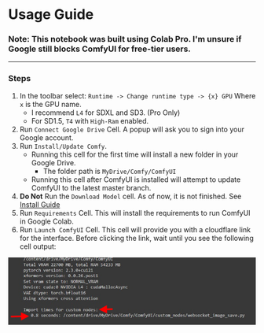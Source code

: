 Usage Guide
===

### Note: This notebook was built using Colab Pro. I'm unsure if Google still blocks ComfyUI for free-tier users.

---

### Steps
1. In the toolbar select: `Runtime -> Change runtime type -> {x} GPU` Where `x` is the GPU name.
    * I recommend `L4` for SDXL and SD3. (Pro Only)
    * For SD1.5, `T4` with `High-Ram` enabled.
2. Run `Connect Google Drive` Cell. A popup will ask you to sign into your Google account.
3. Run `Install/Update Comfy`.
    * Running this cell for the first time will install a new folder in your Google Drive.
        * The folder path is `MyDrive/Comfy/ComfyUI`
    * Running this cell after ComfyUI is installed will attempt to update ComfyUI to the latest master branch.
4. **Do Not** Run the `Download Model` cell. As of now, it is not finished. See [Install Guide](docs/install_models_sd3.md)
5. Run `Requirements` Cell. This will install the requirements to run ComfyUI in Google Colab.
6. Run `Launch ComfyUI` Cell. This cell will provide you with a cloudflare link for the interface. Before clicking the link, wait until you see the following cell output:

![Comfy-Wait](https://raw.githubusercontent.com/cosmicoxytocin/Comfy-Colab/main/assets/comfyColab_waitFor.png)
